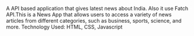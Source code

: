 A API based application that gives latest news about India. Also it use Fatch API.This is a News App that allows users to access a variety of news articles from 
different categories, such as business, sports, science, and more. 
Technology Used: HTML, CSS, Javascript
